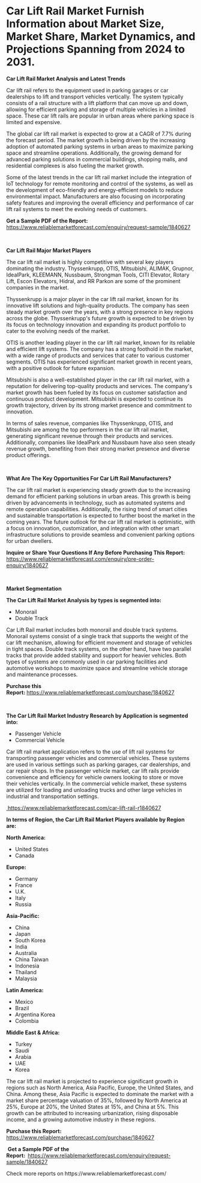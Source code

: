 <p><h1>Car Lift Rail Market Furnish Information about Market Size, Market Share, Market Dynamics, and Projections Spanning from 2024 to 2031.</h1></p><p><strong>Car Lift Rail Market Analysis and Latest Trends</strong></p>
<p><p>Car lift rail refers to the equipment used in parking garages or car dealerships to lift and transport vehicles vertically. The system typically consists of a rail structure with a lift platform that can move up and down, allowing for efficient parking and storage of multiple vehicles in a limited space. These car lift rails are popular in urban areas where parking space is limited and expensive.</p><p>The global car lift rail market is expected to grow at a CAGR of 7.7% during the forecast period. The market growth is being driven by the increasing adoption of automated parking systems in urban areas to maximize parking space and streamline operations. Additionally, the growing demand for advanced parking solutions in commercial buildings, shopping malls, and residential complexes is also fueling the market growth.</p><p>Some of the latest trends in the car lift rail market include the integration of IoT technology for remote monitoring and control of the systems, as well as the development of eco-friendly and energy-efficient models to reduce environmental impact. Manufacturers are also focusing on incorporating safety features and improving the overall efficiency and performance of car lift rail systems to meet the evolving needs of customers.</p></p>
<p><strong>Get a Sample PDF of the Report:&nbsp;</strong> <a href="https://www.reliablemarketforecast.com/enquiry/request-sample/1840627">https://www.reliablemarketforecast.com/enquiry/request-sample/1840627</a></p>
<p>&nbsp;</p>
<p><strong>Car Lift Rail Major Market Players</strong></p>
<p><p>The car lift rail market is highly competitive with several key players dominating the industry. Thyssenkrupp, OTIS, Mitsubishi, ALIMAK, Grupnor, IdealPark, KLEEMANN, Nussbaum, Strongman Tools, CITI Elevator, Rotary Lift, Escon Elevators, Hidral, and RR Parkon are some of the prominent companies in the market.</p><p>Thyssenkrupp is a major player in the car lift rail market, known for its innovative lift solutions and high-quality products. The company has seen steady market growth over the years, with a strong presence in key regions across the globe. Thyssenkrupp's future growth is expected to be driven by its focus on technology innovation and expanding its product portfolio to cater to the evolving needs of the market.</p><p>OTIS is another leading player in the car lift rail market, known for its reliable and efficient lift systems. The company has a strong foothold in the market, with a wide range of products and services that cater to various customer segments. OTIS has experienced significant market growth in recent years, with a positive outlook for future expansion.</p><p>Mitsubishi is also a well-established player in the car lift rail market, with a reputation for delivering top-quality products and services. The company's market growth has been fueled by its focus on customer satisfaction and continuous product development. Mitsubishi is expected to continue its growth trajectory, driven by its strong market presence and commitment to innovation.</p><p>In terms of sales revenue, companies like Thyssenkrupp, OTIS, and Mitsubishi are among the top performers in the car lift rail market, generating significant revenue through their products and services. Additionally, companies like IdealPark and Nussbaum have also seen steady revenue growth, benefiting from their strong market presence and diverse product offerings.</p></p>
<p>&nbsp;</p>
<p><strong>What Are The Key Opportunities For Car Lift Rail Manufacturers?</strong></p>
<p><p>The car lift rail market is experiencing steady growth due to the increasing demand for efficient parking solutions in urban areas. This growth is being driven by advancements in technology, such as automated systems and remote operation capabilities. Additionally, the rising trend of smart cities and sustainable transportation is expected to further boost the market in the coming years. The future outlook for the car lift rail market is optimistic, with a focus on innovation, customization, and integration with other smart infrastructure solutions to provide seamless and convenient parking options for urban dwellers.</p></p>
<p><strong>Inquire or Share Your Questions If Any Before Purchasing This Report:</strong> <a href="https://www.reliablemarketforecast.com/enquiry/pre-order-enquiry/1840627">https://www.reliablemarketforecast.com/enquiry/pre-order-enquiry/1840627</a></p>
<p>&nbsp;</p>
<p><strong>Market Segmentation</strong></p>
<p><strong>The Car Lift Rail Market Analysis by types is segmented into:</strong></p>
<p><ul><li>Monorail</li><li>Double Track</li></ul></p>
<p><p>Car Lift Rail market includes both monorail and double track systems. Monorail systems consist of a single track that supports the weight of the car lift mechanism, allowing for efficient movement and storage of vehicles in tight spaces. Double track systems, on the other hand, have two parallel tracks that provide added stability and support for heavier vehicles. Both types of systems are commonly used in car parking facilities and automotive workshops to maximize space and streamline vehicle storage and maintenance processes.</p></p>
<p><strong>Purchase this Report:&nbsp;</strong><a href="https://www.reliablemarketforecast.com/purchase/1840627">https://www.reliablemarketforecast.com/purchase/1840627</a></p>
<p>&nbsp;</p>
<p><strong>The Car Lift Rail Market Industry Research by Application is segmented into:</strong></p>
<p><ul><li>Passenger Vehicle</li><li>Commercial Vehicle</li></ul></p>
<p><p>Car lift rail market application refers to the use of lift rail systems for transporting passenger vehicles and commercial vehicles. These systems are used in various settings such as parking garages, car dealerships, and car repair shops. In the passenger vehicle market, car lift rails provide convenience and efficiency for vehicle owners looking to store or move their vehicles vertically. In the commercial vehicle market, these systems are utilized for loading and unloading trucks and other large vehicles in industrial and transportation settings.</p></p>
<p><a href="https://www.reliablemarketforecast.com/car-lift-rail-r1840627">&nbsp;https://www.reliablemarketforecast.com/car-lift-rail-r1840627</a></p>
<p><strong>In terms of Region, the Car Lift Rail Market Players available by Region are:</strong></p>
<p>
    <p> <strong> North America: </strong>
        <ul>
            <li>United States</li>
            <li>Canada</li>
        </ul>
        </p> 
    <p> <strong> Europe: </strong>
        <ul>
            <li>Germany</li>
            <li>France</li>
            <li>U.K.</li>
            <li>Italy</li>
            <li>Russia</li>
        </ul>
        </p> 
    <p> <strong> Asia-Pacific: </strong>
        <ul>
            <li>China</li>
            <li>Japan</li>
            <li>South Korea</li>
            <li>India</li>
            <li>Australia</li>
            <li>China Taiwan</li>
            <li>Indonesia</li>
            <li>Thailand</li>
            <li>Malaysia</li>
        </ul>
        </p> 
    <p> <strong> Latin America: </strong>
        <ul>
            <li>Mexico</li>
            <li>Brazil</li>
            <li>Argentina Korea</li>
            <li>Colombia</li>
        </ul>
        </p> 
    <p> <strong> Middle East & Africa: </strong>
        <ul>
            <li>Turkey</li>
            <li>Saudi</li>
            <li>Arabia</li>
            <li>UAE</li>
            <li>Korea</li>
        </ul>
    </p>
    </p>
<p><p>The car lift rail market is projected to experience significant growth in regions such as North America, Asia Pacific, Europe, the United States, and China. Among these, Asia Pacific is expected to dominate the market with a market share percentage valuation of 35%, followed by North America at 25%, Europe at 20%, the United States at 15%, and China at 5%. This growth can be attributed to increasing urbanization, rising disposable income, and a growing automotive industry in these regions.</p></p>
<p><strong>Purchase this Report: </strong><a href="https://www.reliablemarketforecast.com/purchase/1840627">https://www.reliablemarketforecast.com/purchase/1840627</a></p>
<p>&nbsp;<strong>Get a Sample PDF of the Report:&nbsp;&nbsp;</strong><a href="https://www.reliablemarketforecast.com/enquiry/request-sample/1840627">https://www.reliablemarketforecast.com/enquiry/request-sample/1840627</a></p>
<p><strong></strong></p>
<p>Check more reports on https://www.reliablemarketforecast.com/</p>